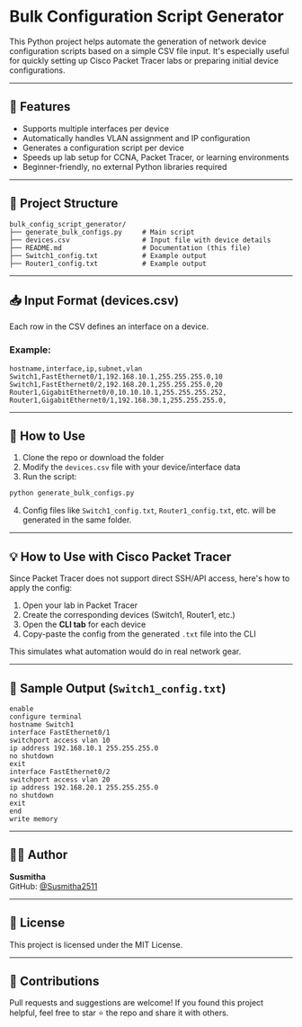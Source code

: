 # Bulk Configuration Script Generator

This Python project helps automate the generation of network device configuration scripts based on a simple CSV file input. It's especially useful for quickly setting up Cisco Packet Tracer labs or preparing initial device configurations.

---

## 🔧 Features

- Supports multiple interfaces per device
- Automatically handles VLAN assignment and IP configuration
- Generates a configuration script per device
- Speeds up lab setup for CCNA, Packet Tracer, or learning environments
- Beginner-friendly, no external Python libraries required

---

## 📁 Project Structure

```
bulk_config_script_generator/
├── generate_bulk_configs.py     # Main script
├── devices.csv                  # Input file with device details
├── README.md                    # Documentation (this file)
├── Switch1_config.txt           # Example output
├── Router1_config.txt           # Example output
```

---

## 📥 Input Format (devices.csv)

Each row in the CSV defines an interface on a device.

### Example:

```csv
hostname,interface,ip,subnet,vlan
Switch1,FastEthernet0/1,192.168.10.1,255.255.255.0,10
Switch1,FastEthernet0/2,192.168.20.1,255.255.255.0,20
Router1,GigabitEthernet0/0,10.10.10.1,255.255.255.252,
Router1,GigabitEthernet0/1,192.168.30.1,255.255.255.0,
```

---

## 🚀 How to Use

1. Clone the repo or download the folder
2. Modify the `devices.csv` file with your device/interface data
3. Run the script:

```bash
python generate_bulk_configs.py
```

4. Config files like `Switch1_config.txt`, `Router1_config.txt`, etc. will be generated in the same folder.

---

## 💡 How to Use with Cisco Packet Tracer

Since Packet Tracer does not support direct SSH/API access, here's how to apply the config:

1. Open your lab in Packet Tracer
2. Create the corresponding devices (Switch1, Router1, etc.)
3. Open the **CLI tab** for each device
4. Copy-paste the config from the generated `.txt` file into the CLI

This simulates what automation would do in real network gear.

---

## 📌 Sample Output (`Switch1_config.txt`)

```
enable
configure terminal
hostname Switch1
interface FastEthernet0/1
switchport access vlan 10
ip address 192.168.10.1 255.255.255.0
no shutdown
exit
interface FastEthernet0/2
switchport access vlan 20
ip address 192.168.20.1 255.255.255.0
no shutdown
exit
end
write memory
```

---

## 🧑‍💻 Author

**Susmitha**  
GitHub: [@Susmitha2511](https://github.com/Susmitha2511)

---

## 📜 License

This project is licensed under the MIT License.

---

## 🙌 Contributions

Pull requests and suggestions are welcome! If you found this project helpful, feel free to star ⭐ the repo and share it with others.
